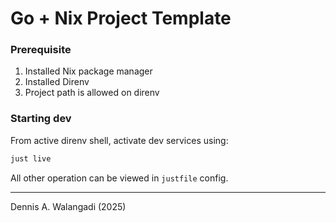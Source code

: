 # Go + Nix Project Template

### Prerequisite

1. Installed Nix package manager
2. Installed Direnv
3. Project path is allowed on direnv


### Starting dev

From active direnv shell, activate dev services using:

```sh
just live
```

All other operation can be viewed in `justfile` config.

---

Dennis A. Walangadi (2025)